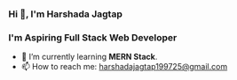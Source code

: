 ### Hi 👋, I'm Harshada Jagtap
### I'm Aspiring Full Stack Web Developer
<!--
**harshadajagtap25/harshadajagtap25** is a ✨ _special_ ✨ repository because its `README.md` (this file) appears on your GitHub profile.
-->

- :book: I’m currently learning **MERN Stack**.
- 📫 How to reach me: harshadajagtap199725@gmail.com

